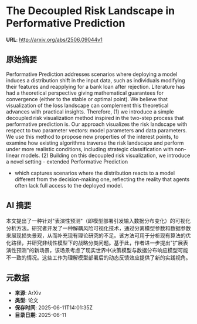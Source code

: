# The Decoupled Risk Landscape in Performative Prediction

**URL**: http://arxiv.org/abs/2506.09044v1

## 原始摘要

Performative Prediction addresses scenarios where deploying a model induces a
distribution shift in the input data, such as individuals modifying their
features and reapplying for a bank loan after rejection. Literature has had a
theoretical perspective giving mathematical guarantees for convergence (either
to the stable or optimal point). We believe that visualization of the loss
landscape can complement this theoretical advances with practical insights.
Therefore, (1) we introduce a simple decoupled risk visualization method
inspired in the two-step process that performative prediction is. Our approach
visualizes the risk landscape with respect to two parameter vectors: model
parameters and data parameters. We use this method to propose new properties of
the interest points, to examine how existing algorithms traverse the risk
landscape and perform under more realistic conditions, including strategic
classification with non-linear models. (2) Building on this decoupled risk
visualization, we introduce a novel setting - extended Performative Prediction
- which captures scenarios where the distribution reacts to a model different
from the decision-making one, reflecting the reality that agents often lack
full access to the deployed model.


## AI 摘要

本文提出了一种针对"表演性预测"（即模型部署引发输入数据分布变化）的可视化分析方法。研究者开发了一种解耦风险可视化技术，通过分离模型参数和数据参数来展现损失景观，从而补充现有理论研究的不足。该方法可用于分析现有算法的优化路径，并研究非线性模型下的战略分类问题。基于此，作者进一步提出"扩展表演性预测"的新场景，该场景考虑了现实世界中决策模型与数据分布响应模型可能不一致的情况。这些工作为理解模型部署后的动态反馈效应提供了新的实践视角。

## 元数据

- **来源**: ArXiv
- **类型**: 论文
- **保存时间**: 2025-06-11T14:01:35Z
- **目录日期**: 2025-06-11
